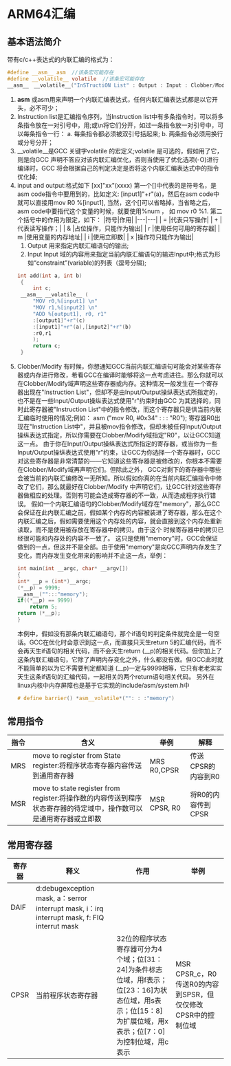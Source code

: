 # ARM64汇编
## 基本语法简介
带有c/c++表达式的内联汇编的格式为：
```c
#define __asm__ asm  //该条宏可能存在
#define __volatile__ volatile  //该条宏可能存在
__asm__　__volatile__("InSTructiON List" : Output : Input : Clobber/Modify);
```
1. __asm__ 或asm用来声明一个内联汇编表达式，任何内联汇编表达式都是以它开头，必不可少；
2. Instruction list是汇编指令序列，当Instruction list中有多条指令时，可以将多条指令放在一对引号中，用;或\n将它们分开，如过一条指令放一对引号中，可以每条指令一行：
   a. 每条指令都必须被双引号括起来;
   b. 两条指令必须用换行或分号分开；
3. __volatile__是GCC 关键字volatile 的宏定义;volatile 是可选的，假如用了它，则是向GCC 声明不答应对该内联汇编优化，否则当使用了优化选项(-O)进行编译时，GCC 将会根据自己的判定决定是否将这个内联汇编表达式中的指令优化掉;
4. input and output:格式如下 [xx]"xx"(xxxx)
   第一个[]中代表的是符号名，是asm code指令中要用到的，比如定义: [input1]"+r"(a)，然后在asm code中就可以直接用mov R0 %[input1], 当然，这个[]可以省略掉，当省略之后，asm code中要指代这个变量的时候，就要使用%num ， 如 mov r0 %1.
   第二个括号中的作用为限定，如下：
   |符号|作用|
   |---|---|
   | = |代表只写操作|
   | + |代表读写操作；|
   | & |占位操作，只能作为输出|
   | r |使用任何可用的寄存器|
   | m |使用变量的内存地址|
   | i |使用立即数|
   | x |操作符只能作为输出|
   1. Output 用来指定内联汇编语句的输出;
   2. Input Input 域的内容用来指定当前内联汇编语句的输进Input中;格式为形如“constraint”(variable)的列表（逗号分隔);
   ```c
   int add(int a, int b)
    {
        int c;  
    __asm__ __volatile__ (
        "MOV r0,%[input1] \n"
        "MOV r1,%[input2] \n"
        "ADD %[output1], r0, r1"
        :[output1]"+r"(c)
        :[input1]"+r"(a),[input2]"+r"(b)
        :r0,r1
        );
        return c;
    }
   ```
5. Clobber/Modify 有时候，你想通知GCC当前内联汇编语句可能会对某些寄存器或内存进行修改，希看GCC在编译时能够将这一点考虑进往。那么你就可以在Clobber/Modify域声明这些寄存器或内存。这种情况一般发生在一个寄存器出现在"Instruction List"，但却不是由Input/Output操纵表达式所指定的，也不是在一些Input/Output操纵表达式使用"r"约束时由GCC 为其选择的，同时此寄存器被"Instruction List"中的指令修改，而这个寄存器只是供当前内联汇编临时使用的情况;例如： asm ("mov R0, #0x34" : : : "R0"); 寄存器R0出现在"Instruction List中"，并且被mov指令修改，但却未被任何Input/Output操纵表达式指定，所以你需要在Clobber/Modify域指定"R0"，以让GCC知道这一点。 由于你在Input/Output操纵表达式所指定的寄存器，或当你为一些Input/Output操纵表达式使用"r"约束，让GCC为你选择一个寄存器时，GCC对这些寄存器是非常清楚的——它知道这些寄存器是被修改的，你根本不需要在Clobber/Modify域再声明它们。但除此之外， GCC对剩下的寄存器中哪些会被当前的内联汇编修改一无所知。所以假如你真的在当前内联汇编指令中修改了它们，那么就最好在Clobber/Modify 中声明它们，让GCC针对这些寄存器做相应的处理。否则有可能会造成寄存器的不一致，从而造成程序执行错误。
假如一个内联汇编语句的Clobber/Modify域存在"memory"，那么GCC会保证在此内联汇编之前，假如某个内存的内容被装进了寄存器，那么在这个内联汇编之后，假如需要使用这个内存处的内容，就会直接到这个内存处重新读取，而不是使用被存放在寄存器中的拷贝。由于这个 时候寄存器中的拷贝已经很可能和内存处的内容不一致了。 这只是使用"memory"时，GCC会保证做到的一点，但这并不是全部。由于使用"memory"是向GCC声明内存发生了变化，而内存发生变化带来的影响并不止这一点，举例：
    ```c
    int main(int __argc, char* __argv[])
    {
    int* __p = (int*)__argc;
    (*__p) = 9999;
    __asm__("":::"memory");
    if((*__p) == 9999)
        return 5;
    return (*__p);
    }
    ```
    本例中，假如没有那条内联汇编语句，那个if语句的判定条件就完全是一句空话。GCC在优化时会意识到这一点，而直接只天生return 5的汇编代码，而不会再天生if语句的相关代码，而不会天生return (__p)的相关代码。但你加上了这条内联汇编语句，它除了声明内存变化之外，什么都没有做。但GCC此时就不能简单的以为它不需要判定都知道 (__p)一定与9999相等，它只有老老实实天生这条if语句的汇编代码，一起相关的两个return语句相关代码。
    另外在linux内核中内存屏障也是基于它实现的include/asm/system.h中
    ```c
    # define barrier() *asm__volatile*("": : :"memory")
    ```
## 常用指令
|指令|含义|举例|解释|
|---|---|---|---|
|MRS|move to register from State register:将程序状态寄存器内容传送到通用寄存器|MRS R0,CPSR|传送CPSR的内容到R0|
|MSR|move to state register from register:将操作数的内容传送到程序状态寄存器的待定域中，操作数可以是通用寄存器或立即数|MSR CPSR, R0|将R0的内容传到CPSR|
## 常用寄存器
|寄存器|释义|作用|举例|
|---|---|---|---|
|DAIF|d:debugexception mask, a：serror interrupt mask, i：irq interrupt mask, f: FIQ interrut mask|||
|CPSR|当前程序状态寄存器|32位的程序状态寄存器可分为4个域；位[31：24]为条件标志位域，用f表示；位[23：16]为状态位域，用s表示；位[15：8]为扩展位域，用x表示；位[7：0]为控制位域，用c表示 |MSR CPSR_c，R0 传送R0的内容到SPSR，但仅仅修改CPSR中的控制位域|


